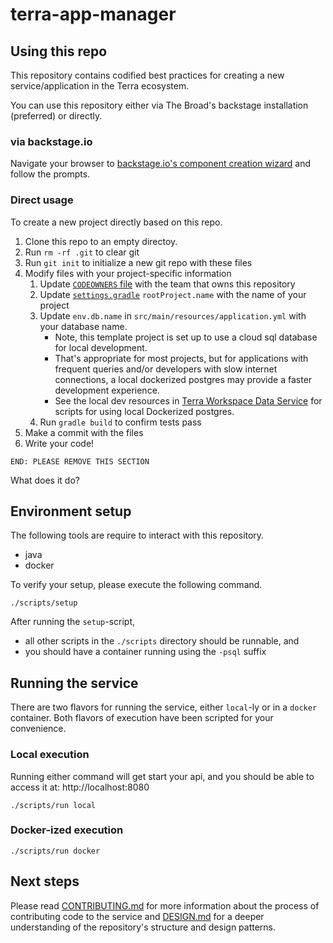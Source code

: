 # terra-app-manager

## Using this repo

This repository contains codified best practices for creating a new service/application in the Terra ecosystem.

You can use this repository either via The Broad's backstage installation (preferred) or directly.

### via backstage.io

Navigate your browser to
[backstage.io's component creation wizard](https://backstage.dsp-devops.broadinstitute.org/create?filters%5Bkind%5D=template&filters%5Buser%5D=all)
and follow the prompts.

### Direct usage

To create a new project directly based on this repo.

1. Clone this repo to an empty directoy.
2. Run `rm -rf .git` to clear git
3. Run `git init` to initialize a new git repo with these files
4. Modify files with your project-specific information
    1. Update [`CODEOWNERS` file](.github/CODEOWNERS) with the team that owns this repository
    2. Update [`settings.gradle`](./settings.gradle) `rootProject.name` with the name of your project
    3. Update `env.db.name` in `src/main/resources/application.yml` with your database name.
        - Note, this template project is set up to use a cloud sql database for local development.
        - That's appropriate for most projects, but for applications with frequent queries and/or developers with slow internet connections, a local dockerized postgres may provide a faster development experience.
        - See the local dev resources in [Terra Workspace Data Service](https://github.com/DataBiosphere/terra-workspace-data-service/tree/main/local-dev) for scripts for using local Dockerized postgres.
    4. Run `gradle build` to confirm tests pass
5. Make a commit with the files
6. Write your code!

```text
END: PLEASE REMOVE THIS SECTION
```

<!-- INSERT REPOSITORY DESCRIPTION HERE -->
What does it do?

## Environment setup

The following tools are require to interact with this repository.

- java
- docker

To verify your setup, please execute the following command.

```shell
./scripts/setup
```

After running the `setup`-script,
- all other scripts in the `./scripts` directory should be runnable, and
- you should have a container running using the `-psql` suffix

## Running the service

There are two flavors for running the service, either `local`-ly or in a `docker` container.
Both flavors of execution have been scripted for your convenience.

### Local execution

Running either command will get start your api, and you should be able to access it at:
http://localhost:8080

```shell
./scripts/run local
```

### Docker-ized execution

```shell
./scripts/run docker
```

## Next steps

Please read [CONTRIBUTING.md](./CONTRIBUTING.md) for more information about the process of
contributing code to the service and [DESIGN.md](./DESIGN.md) for a deeper understanding of the
repository's structure and design patterns.
